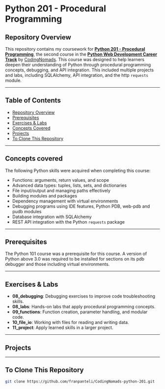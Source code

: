 # Python 201 - Procedural Programming

## Repository Overview
This repository contains my coursework for **[Python 201 - Procedural Programming](https://codingnomads.com/course/python-programming-201)**, the second course in the **[Python Web Development Career Track](https://codingnomads.com/career-track/python-web-development-learn-python-bootcamp)** by [CodingNomads](https://codingnomads.com/). This course was designed to help learners deepen their understanding of Python through procedural programming concepts, debugging, and API integration. This included multiple projects and labs, including SQLAlchemy, API integration, and the http `requests` module. 

---

## Table of Contents
- [Repository Overview](#repository-overview)
- [Prerequisites](#prerequisites)
- [Exercises & Labs](#exercises--labs)
- [Concepts Covered](#concepts-covered)
- [Projects](#projects)
- [To Clone This Repository](#to-clone-this-repository)
  
---

## Concepts covered 
The following Python skills were acquired when completing this course:
- Functions: arguments, return values, and scope 
- Advanced data types: tuples, lists, sets, and dictionaries
- File input/output and managing paths effectively
- Building modules and packages 
- Dependency management with virtual environments 
- Debugging programs using IDE features, Python PDB, web-pdb and pudb modules  
- Database integration with SQLAlchemy
- REST API integration with the Python `requests` package 

---

## Prerequisites
The Python 101 course was a prerequisite for this course. A version of Python above 3.0 was required to be installed for sections on its pdb debugger and those including virtual environments. 

---

## Exercises & Labs
- **08_debugging**: Debugging exercises to improve code troubleshooting skills.
- **08_labs**: Hands-on labs that apply procedural programming concepts.
- **09_functions**: Function creation, parameter handling, and modular code.
- **10_file_io**: Working with files for reading and writing data.
- **11_project**: Apply learned skills in a larger project.

---

## Projects

---

## To Clone This Repository
```bash
git clone https://github.com/franpanteli/CodingNomads-python-201.git
